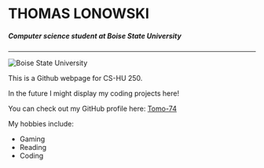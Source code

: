 # THOMAS LONOWSKI
##### Computer science student at Boise State University
---------------------------------------------------------

![Boise State University](http://pvmapper.org/img/BSU.jpg)

This is a Github webpage for CS-HU 250.

In the future I might display my coding projects here!

You can check out my GitHub profile here: [Tomo-74](https://content.sportslogos.net/logos/30/617/full/7592_boise_state_broncos-alternate-2013.png)

My hobbies include:
- Gaming
- Reading
- Coding
